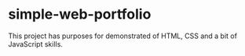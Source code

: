 # simple-web-portfolio

This project has purposes for demonstrated  of HTML, CSS and a bit of JavaScript skills.
